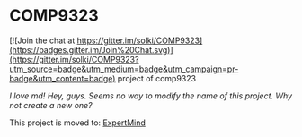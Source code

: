 # COMP9323

[![Join the chat at https://gitter.im/solki/COMP9323](https://badges.gitter.im/Join%20Chat.svg)](https://gitter.im/solki/COMP9323?utm_source=badge&utm_medium=badge&utm_campaign=pr-badge&utm_content=badge)
project of comp9323

*I love md!*
*Hey, guys. Seems no way to modify the name of this project. Why not create a new one?*

This project is moved to: [ExpertMind](https://github.com/lrcry/ExpertMind)
